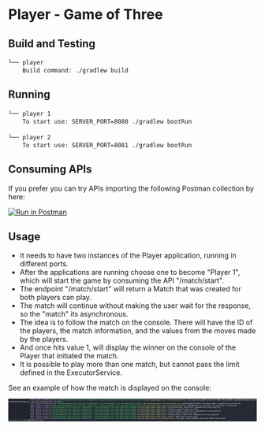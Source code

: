 # Player - Game of Three

## Build and Testing
```
└── player
    Build command: ./gradlew build
```

## Running

```
└── player 1
    To start use: SERVER_PORT=8080 ./gradlew bootRun
    
└── player 2
    To start use: SERVER_PORT=8081 ./gradlew bootRun
```

## Consuming APIs

If you prefer you can try APIs importing the following Postman collection by here:

[![Run in Postman](https://run.pstmn.io/button.svg)](https://app.getpostman.com/run-collection/ef3a13cc0fb2622f2748)

## Usage
- It needs to have two instances of the Player application, running in different ports.
- After the applications are running choose one to become "Player 1", which will start the game by consuming the API "/match/start".
- The endpoint "/match/start" will return a Match that was created for both players can play.
- The match will continue without making the user wait for the response, so the "match" its asynchronous.
- The idea is to follow the match on the console. There will have the ID of the players, the match information, and the values from the moves made by the players. 
- And once hits value 1, will display the winner on the console of the Player that initiated the match.
- It is possible to play more than one match, but cannot pass the limit defined in the ExecutorService.

See an example of how the match is displayed on the console:

![alt text](player-match-console.png)

